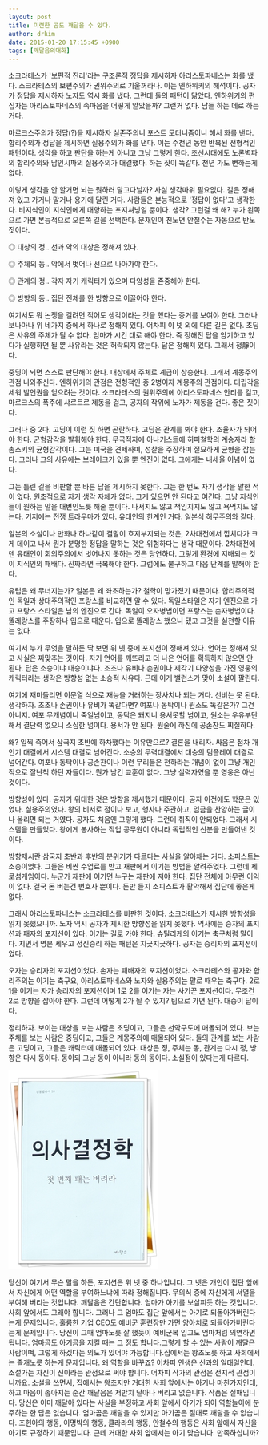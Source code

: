 ```yaml
---
layout: post
title: 미련한 곰도 깨달을 수 있다.
author: drkim
date: 2015-01-20 17:15:45 +0900
tags: [깨달음의대화]
---
```

소크라테스가 '보편적 진리'라는 구조론적 정답을 제시하자 아리스토파네스는 화를 냈다. 소크라테스의 보편주의가 권위주의로 기울꺼라나. 이는 엔하위키의 해석이다. 공자가 정답을 제시하자 노자도 역시 화를 냈다. 그런데 둘의 패턴이 닮았다. 엔하위키의 편집자는 아리스토파네스의 속마음을 어떻게 알았을까? 그런거 없다. 남들 하는 데로 하는 거다. 

  


마르크스주의가 정답(?)을 제시하자 실존주의니 포스트 모더니즘이니 해서 화를 낸다. 합리주의가 정답을 제시하면 실용주의가 화를 낸다. 이는 수천년 동안 반복된 전형적인 패턴이다. 생각을 하고 판단을 하는게 아니고 그냥 그렇게 한다. 조선시대에도 노론벽파의 합리주의와 남인시파의 실용주의가 대결했다. 하는 짓이 똑같다. 천년 가도 변하는게 없다. 

  


이렇게 생각을 안 할거면 뇌는 뭣하러 달고다닐까? 사실 생각따위 필요없다. 길은 정해져 있고 가거나 말거나 용기에 달린 거다. 사람들은 본능적으로 '정답이 없다'고 생각한다. 비지식인이 지식인에게 대항하는 포지셔닝일 뿐이다. 생각? 그런걸 왜 해? 누가 왼쪽으로 가면 본능적으로 오른쪽 길을 선택한다. 문재인이 친노면 안철수는 자동으로 반노짓이다. 

  


◎ 대상의 정.. 선과 악의 대상은 정해져 있다.  
      
◎ 주체의 동.. 악에서 벗어나 선으로 나아가야 한다.   
      
◎ 관계의 정.. 각자 자기 캐릭터가 있으며 다양성을 존중해야 한다.   
      
◎ 방향의 동.. 집단 전체를 한 방향으로 이끌어야 한다. 

  


여기서도 뭐 논쟁을 걸려면 적어도 생각이라는 것을 했다는 증거를 보여야 한다. 그러나 보나마나 위 네가지 중에서 하나로 정해져 있다. 어차피 이 넷 외에 다른 길은 없다. 초딩은 사유의 주체가 될 수 없다. 엄마가 시킨 대로 해야 한다. 즉 정해진 답을 암기하고 있다가 실행하면 될 뿐 사유라는 것은 허락되지 않는다. 답은 정해져 있다. 그래서 정靜이다. 

  


중딩이 되면 스스로 판단해야 한다. 대상에서 주체로 계급이 상승한다. 그래서 계몽주의 관점 나와주신다. 엔하위키의 관점은 전형적인 중 2병이자 계몽주의 관점이다. 대립각을 세워 발언권을 얻으려는 것이다. 소크라테스의 권위주의에 아리스토파네스 안티를 걸고, 마르크스의 폭주에 샤르트르 제동을 걸고, 공자의 작위에 노자가 제동을 건다. 좋은 짓이다. 

  


그러나 중 2다. 고딩이 이런 짓 하면 곤란하다. 고딩은 관계를 봐야 한다. 조율사가 되어야 한다. 균형감각을 발휘해야 한다. 무국적자에 아나키스트에 히피철학의 계승자라 할 촘스키의 균형감각이다. 그는 미국을 견제하며, 성찰을 주장하며 절묘하게 균형을 잡는다. 그러나 그의 사유에는 브레이크가 있을 뿐 엔진이 없다. 그에게는 내세울 이념이 없다. 

  


그는 틀린 길을 비판할 뿐 바른 답을 제시하지 못한다. 그는 한 번도 자기 생각을 말한 적이 없다. 원초적으로 자기 생각 자체가 없다. 그게 있으면 안 된다고 여긴다. 그냥 지식인들이 원하는 말을 대변인노릇 해줄 뿐이다. 나서지도 않고 책임지지도 않고 욕먹지도 않는다. 기저에는 전쟁 트라우마가 있다. 유태인의 한계인 거다. 일본식 허무주의와 같다. 

  


일본의 소설이나 만화나 하나같이 결말이 흐지부지되는 것은, 2차대전에서 깝치다가 크게 데이고 나서 뭔가 분명한 정답을 말하는 것은 위험하다는 생각 때문이다. 2차대전에 덴 유태인이 회의주의에서 벗어나지 못하는 것은 당연하다. 그렇게 환경에 지배되는 것이 지식인의 패배다. 진짜라면 극복해야 한다. 그럼에도 불구하고 다음 단계를 말해야 한다. 

  


유럽은 왜 무너지는가? 일본은 왜 좌초하는가? 철학이 망가졌기 때문이다. 합리주의적인 독일과 상대주의적인 프랑스를 비교하면 알 수 있다. 독일스타일은 자기 엔진으로 가고 프랑스 스타일은 남의 엔진으로 간다. 독일이 오자병법이면 프랑스는 손자병법이다. 똘레랑스를 주장하나 입으로 때운다. 입으로 똘레랑스 했으니 됐고 그것을 실천할 이유는 없다. 

  


여기서 누가 무엇을 말하든 딱 보면 위 넷 중에 포지션이 정해져 있다. 언어는 정해져 있고 사실은 짜맞추는 것이다. 자기 언어를 깨뜨리고 더 나은 언어를 획득하지 않으면 안 된다. 답은 소승이냐 대승이냐다. 조조나 유비나 손권이나 제각기 다양성을 가진 영웅의 캐릭터라는 생각은 방향성 없는 소승적 사유다. 근데 이게 밸런스가 맞아 소설이 팔린다. 

  


여기에 재미들리면 이문열 식으로 재능을 거래하는 장사치나 되는 거다. 선비는 못 된다. 생각하자. 조조나 손권이나 유비가 똑같다면? 여포나 동탁이나 원소도 똑같은가? 그건 아니지. 여포 무개념이니 죽일넘이고, 동탁은 돼지니 용서못할 넘이고, 원소는 우유부단해서 결단력 없으니 소심한 넘이다. 용서가 안 된다. 원술에 하진에 공손찬도 찌질하다. 

  


왜? 일찍 죽어서 삼국지 초반에 하차했다는 이유만으로? 결론을 내리자. 싸움은 점차 개인기 대결에서 시스템 대결로 넘어간다. 소승의 무력대결에서 대승의 팀플레이 대결로 넘어간다. 여포나 동탁이나 공손찬이나 이런 무리들은 천하라는 개념이 없이 그냥 개인적으로 잘난척 하던 자들이다. 뭔가 남긴 교훈이 없다. 그냥 실력자였을 뿐 영웅은 아닌 것이다. 

  


방향성이 있다. 공자가 위대한 것은 방향을 제시했기 때문이다. 공자 이전에도 학문은 있었다. 실용주의였다. 왕의 비서로 점이나 보고, 행사나 주관하고, 임금을 찬양하는 글이나 올리면 되는 거였다. 공자도 처음엔 그렇게 했다. 그런데 취직이 안되었다. 그래서 시스템을 만들었다. 왕에게 봉사하는 직업 공무원이 아니라 독립적인 신분을 만들어낸 것이다. 

  


방향제시란 삼국지 초반과 후반의 분위기가 다르다는 사실을 알아채는 거다. 소피스트는 소승이었다. 그들은 비싼 수업료를 받고 재판에서 이기는 방법을 알려주었다. 그런데 제로섬게임이다. 누군가 재판에 이기면 누구는 재판에 져야 한다. 집단 전체에 아무런 이익이 없다. 결국 돈 버는건 변호사 뿐이다. 돈만 들지 소피스트가 활약해서 집단에 좋은게 없다. 

  


그래서 아리스토파네스는 소크라테스를 비판한 것이다. 소크라테스가 제시한 방향성을 읽지 못했으니까. 노자 역시 공자가 제시한 방향성을 읽지 못했다. 역사에는 승자의 포지션과 패자의 포지션이 있다. 이기는 길로 가야 한다. 슈틸리케의 이기는 축구처럼 말이다. 지면서 명분 세우고 정신승리 하는 패턴은 지긋지긋하다. 공자는 승리자의 포지션이었다. 

  


오자는 승리자의 포지션이었다. 손자는 패배자의 포지션이었다. 소크라테스와 공자와 합리주의는 이기는 축구요, 아리스토파네스와 노자와 실용주의는 말로 때우는 축구다. 2로 1을 이기는 자가 승리자의 포지션이며 1로 2를 이기는 자는 사기꾼 포지션이다. 무조건 2로 방향을 잡아야 한다. 그런데 어떻게 2가 될 수 있지? 팀으로 가면 된다. 대승이 답이다. 

  


정리하자. 보이는 대상을 보는 사람은 초딩이고, 그들은 선악구도에 매몰되어 있다. 보는 주체를 보는 사람은 중딩이고, 그들은 계몽주의에 매몰되어 있다. 둘의 관계를 보는 사람은 고딩이고, 그들은 캐릭터에 매몰되어 있다. 대상은 정, 주체는 동, 관계는 다시 정, 방향은 다시 동이다. 동이되 그냥 동이 아니라 동의 동이다. 소실점이 있다는게 다르다. 

  



 
    

    
![](/files/attach/images/198/699/558/111.JPG) 

  


당신이 여기서 무슨 말을 하든, 포지션은 위 넷 중 하나입니다. 그 넷은 개인이 집단 앞에서 자신에게 어떤 역할을 부여하느냐에 따라 정해집니다. 무의식 중에 자신에게 서열을 부여해 버리는 것입니다. 깨달음은 간단합니다. 엄마가 아기를 보살피듯 하는 것입니다. 사회 앞에서도 그래야 합니다. 그러나 그 엄마도 집단 앞에서는 아기로 되돌아가버린다는게 문제입니다. 훌륭한 기업 CEO도 예비군 훈련장만 가면 양아치로 되돌아가버린다는게 문제입니다. 당신이 그때 엄마노릇 잘 했듯이 예비군복 입고도 엄마처럼 의연하면 됩니다. 엄마곰도 아기곰을 지킬 때는 그 정도 합니다.그렇게 할 수 있는 사람이 깨달은 사람이며, 그렇게 하겠다는 의도가 있어야 가능합니다.집에서는 왕초노릇 하고 사회에서는 졸개노릇 하는게 문제입니다. 왜 역할을 바꾸죠? 어차피 인생은 신과의 일대일인데. 소설가는 자신이 신이라는 관점으로 써야 합니다. 어차피 작가의 관점은 전지적 관점이니까요. 소설을 쓰면서, 집에서는 왕초지만 거대한 사회 앞에서는 아기나 마찬가지인데, 하고 마음이 좁아지는 순간 깨달음은 저만치 달아나 버리고 없습니다. 작품은 실패입니다. 당신은 이미 깨달아 있다는 사실을 부정하고 사회 앞에서 아기가 되어 역할놀이에 분주하는 한 답은 없습니다. 엄마곰은 깨달을 수 있지만 아기곰은 절대로 깨달을 수 없습니다. 조현아의 행동, 이명박의 행동, 클라라의 행동, 안철수의 행동은 사회 앞에서 자신을 아기로 규정하기 때문입니다. 근데 거대한 사회 앞에서는 아기 맞습니다. 만족하십니까?